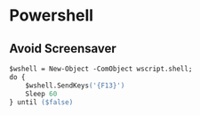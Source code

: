 # Powershell

## Avoid Screensaver

```ps
$wshell = New-Object -ComObject wscript.shell;
do {
    $wshell.SendKeys('{F13}')
    Sleep 60
} until ($false)
```
